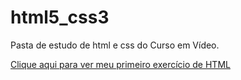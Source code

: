 # html5_css3
 Pasta de estudo de html e css do Curso em Vídeo.

<a href="./Exercícios/ex001" target="_blank">Clique aqui para ver meu primeiro exercício de HTML</a>